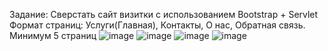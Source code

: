 Задание: Сверстать сайт визитки с использованием Bootstrap + Servlet
Формат страниц:
Услуги(Главная),
Контакты,
О нас,
Обратная связь.
Минимум 5 страниц
![image](https://github.com/user-attachments/assets/b6c240a7-6f58-4ea7-9c7f-8fc90c21b418)
![image](https://github.com/user-attachments/assets/3e6a4c97-2f01-4efe-a962-62b4600edf42)
![image](https://github.com/user-attachments/assets/6b8164dd-75b7-44f2-b349-8f61d5feee41)
![image](https://github.com/user-attachments/assets/4c4e345b-efa9-4d77-8c03-921146550cc5)
